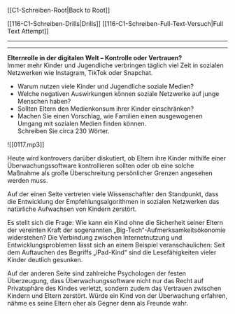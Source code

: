   [[C1-Schreiben-Root|Back to Root]]

[[116-C1-Schreiben-Drills|Drills]]
[[116-C1-Schreiben-Full-Text-Versuch|Full Text Attempt]]

----
---

**Elternrolle in der digitalen Welt – Kontrolle oder Vertrauen?**  
Immer mehr Kinder und Jugendliche verbringen täglich viel Zeit in sozialen Netzwerken wie Instagram, TikTok oder Snapchat.  
- Warum nutzen viele Kinder und Jugendliche soziale Medien?  
- Welche negativen Auswirkungen können soziale Netzwerke auf junge Menschen haben?  
- Sollten Eltern den Medienkonsum ihrer Kinder einschränken?  
- Machen Sie einen Vorschlag, wie Familien einen ausgewogenen Umgang mit sozialen Medien finden können.  
Schreiben Sie circa 230 Wörter.



![[0117.mp3]]

Heute wird kontrovers darüber diskutiert, ob Eltern ihre Kinder mithilfe einer Überwachungssoftware kontrollieren sollten oder ob eine solche Maßnahme als große Überschreitung persönlicher Grenzen angesehen werden muss.

Auf der einen Seite vertreten viele Wissenschaftler den Standpunkt, dass die Entwicklung der Empfehlungsalgorithmen in sozialen Netzwerken das natürliche Aufwachsen von Kindern zerstört.

Es stellt sich die Frage: Wie kann ein Kind ohne die Sicherheit seiner Eltern der vereinten Kraft der sogenannten „Big-Tech“-Aufmerksamkeitsökonomie widerstehen? Die Verbindung zwischen Internetnutzung und Entwicklungsproblemen lässt sich an einem Beispiel veranschaulichen: Seit dem Auftauchen des Begriffs „iPad-Kind“ sind die Lesefähigkeiten vieler Kinder deutlich gesunken.

Auf der anderen Seite sind zahlreiche Psychologen der festen Überzeugung, dass Überwachungssoftware nicht nur das Recht auf Privatsphäre des Kindes verletzt, sondern zudem das Vertrauen zwischen Kindern und Eltern zerstört. Würde ein Kind von der Überwachung erfahren, nähme es seine Eltern eher als Gegner denn als Freunde wahr.

Meiner Ansicht nach gibt es keine allgemeingültige Lösung: Alter des Kindes, sein Charakter und die Art seiner Beziehung zu den Eltern sind in der Kosten-Nutzen-Analyse entscheidend. Als Alternative zur digitalen Beobachtung würde ich ein Handyverbot bis zur zehnten Klasse in Erwägung ziehen.

Abschließend lässt sich sagen, dass neben der Sicherheit des Kindes auch die Aspekte seiner psychologischen Entwicklung und des Vertrauens in die Familie beachtet werden müssen, um die Entscheidung über die Überwachung zu beurteilen.


---
---
---


Heute wird kontrovers darüber diskutiert, ob Eltern ihre Kinder mithilfe einer Überwachungssoftware kontrollieren sollten oder ob eine solche Maßnahme als große Überschreitung persönlicher Grenzen angesehen werden muss.

![[ElevenLabs_2025-06-11T07_54_50_Mila_pvc_sp100_s50_sb75_v3.mp3]]




---
Auf der einen Seite vertreten viele Wissenschaftler den Standpunkt, dass die Entwicklung der Empfehlungsalgorithmen in sozialen Netzwerken das natürliche Aufwachsen von Kindern zerstört.

![[ElevenLabs_2025-06-11T08_11_20_Mila_pvc_sp100_s50_sb75_v3.mp3]]




---
Es stellt sich die Frage: Wie kann ein Kind ohne die Sicherheit seiner Eltern der vereinten Kraft der sogenannten „Big-Tech“-Aufmerksamkeitsökonomie widerstehen? Die Verbindung zwischen Internetnutzung und Entwicklungsproblemen lässt sich an einem Beispiel veranschaulichen: Seit dem Auftauchen des Begriffs „iPad-Kind“ sind die Lesefähigkeiten vieler Kinder deutlich gesunken.

![[ElevenLabs_2025-06-11T08_12_10_Mila_pvc_sp100_s50_sb75_v3.mp3]]




---
Auf der anderen Seite sind zahlreiche Psychologen der festen Überzeugung, dass Überwachungssoftware nicht nur das Recht auf Privatsphäre des Kindes verletzt, sondern zudem das Vertrauen zwischen Kindern und Eltern zerstört. Würde ein Kind von der Überwachung erfahren, nähme es seine Eltern eher als Gegner denn als Freunde wahr.

![[ElevenLabs_2025-06-11T08_13_05_Mila_pvc_sp100_s50_sb75_v3.mp3]]




---
Meiner Ansicht nach gibt es keine allgemeingültige Lösung: Alter des Kindes, sein Charakter und die Art seiner Beziehung zu den Eltern sind in der Kosten-Nutzen-Analyse entscheidend. Als Alternative zur digitalen Beobachtung würde ich ein Handyverbot bis zur zehnten Klasse in Erwägung ziehen.

![[ElevenLabs_2025-06-11T08_14_02_Mila_pvc_sp100_s50_sb75_v3.mp3]]




---
Abschließend lässt sich sagen, dass neben der Sicherheit des Kindes auch die Aspekte seiner psychologischen Entwicklung und des Vertrauens in die Familie beachtet werden müssen, um die Entscheidung über die Überwachung zu beurteilen.

![[ElevenLabs_2025-06-11T08_14_48_Mila_pvc_sp100_s50_sb75_v3.mp3]]



